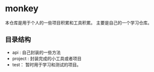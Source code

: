 # monkey
本仓库是用于个人的一些项目积累和工具积累。
主要是自己的一个学习仓库。

## 目录结构
- api : 自己封装的一些方法
- project : 封装完成的小工具或者项目
- test： 暂时用于学习和测试的项目。